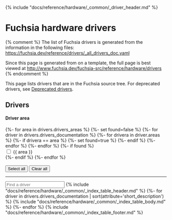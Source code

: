 {% include "docs/reference/hardware/_common/_driver_header.md" %}

# Fuchsia hardware drivers

{% comment %}
The list of Fuchsia drivers is generated from the information in the following
files:
https://fuchsia.dev/reference/drivers/_all_drivers_doc.yaml

Since this page is generated from on a template, the full page is best viewed at
http://www.fuchsia.dev/fuchsia-src/reference/hardware/drivers
{% endcomment %}

This page lists drivers that are in the Fuchsia source tree. For deprecated
drivers, see [Deprecated drivers](/docs/reference/hardware/driver-epitaphs.md).

<a name="drivers"><h2>Drivers</h2></a>
<div class="form-checkbox">
  <h4 class="showalways">Driver area</h4>
<form id="filter-checkboxes-reset">
  {%- for area in drivers.drivers_areas %}
    {%- set found=false %}
    {%- for driver in drivers.drivers_documentation %}
        {%- for drivera in driver.areas %}
          {%- if drivera == area %}
            {%- set found=true %}
          {%- endif %}
        {%- endfor %}
    {%- endfor %}
    {%- if found %}
      <div class="checkbox-div">
        <input type="checkbox" value="area-{{ area|lower|replace(' ','-')|replace('.','-') }}"
        id="checkbox-reset-{{ area|lower|replace(' ','-')|replace('.','-') }}">
        <label for="checkbox-reset-{{ area|lower|replace(' ','-')|replace('.','-') }}">{{ area }}</label>
      </div>
    {%- endif %}
  {%- endfor %}
  <br>
  <br>
  <button class="select-all">Select all</button>
  <button class="clear-all">Clear all</button>
  <hr>
</form>
  <devsite-filter match="all" checkbox-form-id="filter-checkboxes-reset" sortable="0">
  <input type="text" placeholder="Find a driver" column="all">
{% include "docs/reference/hardware/_common/_index_table_header.md" %}
{%- for driver in drivers.drivers_documentation | sort(attribute='short_description') %}
        {% include "docs/reference/hardware/_common/_index_table_body.md" %}
{%- endfor %}
{% include "docs/reference/hardware/_common/_index_table_footer.md" %}
</div>